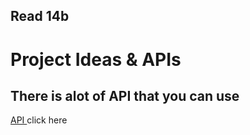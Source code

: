 ## Read 14b 

# Project Ideas & APIs

## There is alot of API that you can use 

[API ](https://github.com/public-apis/public-apis#anti-malware) click here
